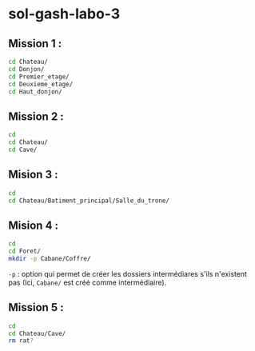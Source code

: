 # sol-gash-labo-3

## Mission 1 :

```sh
cd Chateau/
cd Donjon/
cd Premier_etage/
cd Deuxieme_etage/
cd Haut_donjon/
```

## Mission 2 :

```sh
cd
cd Chateau/
cd Cave/
```
## Mision 3 :

```sh
cd
cd Chateau/Batiment_principal/Salle_du_trone/
```

## Mision 4 :

```sh
cd
cd Foret/
mkdir -p Cabane/Coffre/ 
```
`-p` : option qui permet de créer les dossiers intermédiares s'ils n'existent pas (Ici, `Cabane/` est créé comme intermédiaire). 

## Mission 5 : 

```sh
cd
cd Chateau/Cave/
rm rat? 
```
